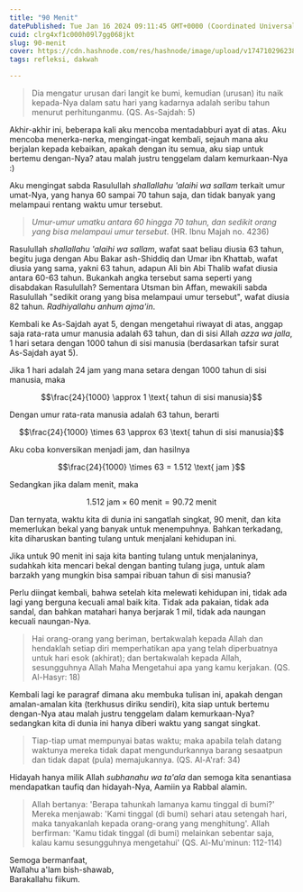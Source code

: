```yaml
---
title: "90 Menit"
datePublished: Tue Jan 16 2024 09:11:45 GMT+0000 (Coordinated Universal Time)
cuid: clrg4xf1c000h09l7gg068jkt
slug: 90-menit
cover: https://cdn.hashnode.com/res/hashnode/image/upload/v1747102962389/09f339fa-02af-46c1-9d5a-0806081ec223.jpeg
tags: refleksi, dakwah

---
```


> Dia mengatur urusan dari langit ke bumi, kemudian (urusan) itu naik kepada-Nya dalam satu hari yang kadarnya adalah seribu tahun menurut perhitunganmu. (QS. As-Sajdah: 5)

Akhir-akhir ini, beberapa kali aku mencoba mentadabburi ayat di atas. Aku mencoba menerka-nerka, mengingat-ingat kembali, sejauh mana aku berjalan kepada kebaikan, apakah dengan itu semua, aku siap untuk bertemu dengan-Nya? atau malah justru tenggelam dalam kemurkaan-Nya :)

Aku mengingat sabda Rasulullah *shallallahu 'alaihi wa sallam* terkait umur umat-Nya, yang hanya 60 sampai 70 tahun saja, dan tidak banyak yang melampaui rentang waktu umur tersebut.

> *Umur-umur umatku antara 60 hingga 70 tahun, dan sedikit orang yang bisa melampaui umur tersebut*. (HR. Ibnu Majah no. 4236)

Rasulullah *shallallahu 'alaihi wa sallam*, wafat saat beliau diusia 63 tahun, begitu juga dengan Abu Bakar ash-Shiddiq dan Umar ibn Khattab, wafat diusia yang sama, yakni 63 tahun, adapun Ali bin Abi Thalib wafat diusia antara 60-63 tahun. Bukankah angka tersebut sama seperti yang disabdakan Rasulullah? Sementara Utsman bin Affan, mewakili sabda Rasulullah "sedikit orang yang bisa melampaui umur tersebut", wafat diusia 82 tahun. *Radhiyallahu anhum ajma'in*.

Kembali ke As-Sajdah ayat 5, dengan mengetahui riwayat di atas, anggap saja rata-rata umur manusia adalah 63 tahun, dan di sisi Allah *azza wa jalla*, 1 hari setara dengan 1000 tahun di sisi manusia (berdasarkan tafsir surat As-Sajdah ayat 5).

Jika 1 hari adalah 24 jam yang mana setara dengan 1000 tahun di sisi manusia, maka

$$\frac{24}{1000} \approx 1 \text{ tahun di sisi manusia}$$

Dengan umur rata-rata manusia adalah 63 tahun, berarti

$$\frac{24}{1000} \times 63 \approx 63 \text{ tahun di sisi manusia}$$

Aku coba konversikan menjadi jam, dan hasilnya

$$\frac{24}{1000} \times 63 = 1.512 \text{ jam }$$

Sedangkan jika dalam menit, maka

$$1.512 \text { jam} \times 60 \text { menit} = 90.72 \text { menit }$$

Dan ternyata, waktu kita di dunia ini sangatlah singkat, 90 menit, dan kita memerlukan bekal yang banyak untuk menempuhnya. Bahkan terkadang, kita diharuskan banting tulang untuk menjalani kehidupan ini.

Jika untuk 90 menit ini saja kita banting tulang untuk menjalaninya, sudahkah kita mencari bekal dengan banting tulang juga, untuk alam barzakh yang mungkin bisa sampai ribuan tahun di sisi manusia?

Perlu diingat kembali, bahwa setelah kita melewati kehidupan ini, tidak ada lagi yang berguna kecuali amal baik kita. Tidak ada pakaian, tidak ada sandal, dan bahkan matahari hanya berjarak 1 mil, tidak ada naungan kecuali naungan-Nya.

> Hai orang-orang yang beriman, bertakwalah kepada Allah dan hendaklah setiap diri memperhatikan apa yang telah diperbuatnya untuk hari esok (akhirat); dan bertakwalah kepada Allah, sesungguhnya Allah Maha Mengetahui apa yang kamu kerjakan. (QS. Al-Hasyr: 18)

Kembali lagi ke paragraf dimana aku membuka tulisan ini, apakah dengan amalan-amalan kita (terkhusus diriku sendiri), kita siap untuk bertemu dengan-Nya atau malah justru tenggelam dalam kemurkaan-Nya? sedangkan kita di dunia ini hanya diberi waktu yang sangat singkat.

> Tiap-tiap umat mempunyai batas waktu; maka apabila telah datang waktunya mereka tidak dapat mengundurkannya barang sesaatpun dan tidak dapat (pula) memajukannya. (QS. Al-A'raf: 34)

Hidayah hanya milik Allah *subhanahu wa ta'ala* dan semoga kita senantiasa mendapatkan taufiq dan hidayah-Nya, Aamiin ya Rabbal alamin.

> Allah bertanya: 'Berapa tahunkah lamanya kamu tinggal di bumi?' Mereka menjawab: 'Kami tinggal (di bumi) sehari atau setengah hari, maka tanyakanlah kepada orang-orang yang menghitung'. Allah berfirman: 'Kamu tidak tinggal (di bumi) melainkan sebentar saja, kalau kamu sesungguhnya mengetahui' (QS. Al-Mu'minun: 112-114)

Semoga bermanfaat,  
Wallahu a'lam bish-shawab,  
Barakallahu fiikum.